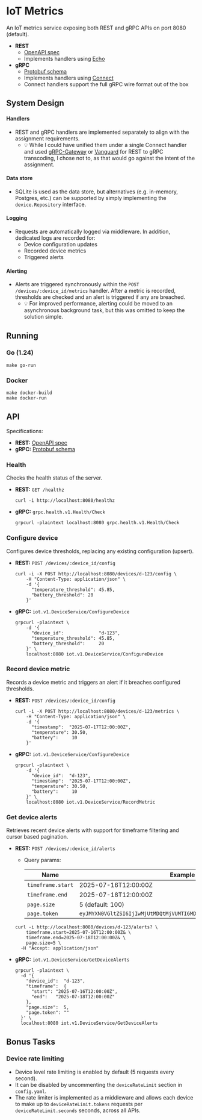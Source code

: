 # IoT Metrics

An IoT metrics service exposing both REST and gRPC APIs on port 8080 (default).

- **REST**
  - [OpenAPI spec](openapi.yaml)
  - Implements handlers using [Echo](https://echo.labstack.com)
- **gRPC**
  - [Protobuf schema](proto/iot/v1/service.proto)
  - Implements handlers using [Connect](https://connectrpc.com)
  - Connect handlers support the full gRPC wire format out of the box

## System Design

#### Handlers

- REST and gRPC handlers are implemented separately to align with the assignment requirements.
  - 💡️ While I could have unified them under a single Connect handler and used
    [gRPC-Gateway](https://github.com/grpc-ecosystem/grpc-gateway)
    or [Vanguard](https://github.com/connectrpc/vanguard-go) for REST to gRPC transcoding, I chose not to, as that
    would go against the intent of the assignment.

#### Data store

- SQLite is used as the data store, but alternatives (e.g. in-memory, Postgres, etc.) can be supported by simply
  implementing the `device.Repository` interface.

#### Logging

- Requests are automatically logged via middleware. In addition, dedicated logs are recorded for:
  - Device configuration updates
  - Recorded device metrics
  - Triggered alerts

#### Alerting

- Alerts are triggered synchronously within the `POST /devices/:device_id/metrics` handler. After a metric is recorded,
  thresholds are checked and an alert is triggered if any are breached.
  - 💡️ For improved performance, alerting could be moved to an asynchronous background task, but this was omitted to
    keep
    the solution simple.

## Running

### Go (1.24)

```shell
make go-run
```

### Docker

```shell
make docker-build
make docker-run
```

## API

Specifications:

- **REST:** [OpenAPI spec](openapi.yaml)
- **gRPC:** [Protobuf schema](proto/iot/v1/service.proto)

### Health

Checks the health status of the server.

- **REST:** `GET /healthz`

  ```shell
  curl -i http://localhost:8080/healthz
  ```

- **gRPC:** `grpc.health.v1.Health/Check`

  ```shell
  grpcurl -plaintext localhost:8080 grpc.health.v1.Health/Check
  ```

### Configure device

Configures device thresholds, replacing any existing configuration (upsert).

- **REST:** `POST /devices/:device_id/config`

  ```shell
  curl -i -X POST http://localhost:8080/devices/d-123/config \
      -H "Content-Type: application/json" \
      -d '{
        "temperature_threshold": 45.85,
        "battery_threshold": 20
      }'
  ```

- **gRPC:** `iot.v1.DeviceService/ConfigureDevice`

  ```shell
  grpcurl -plaintext \
      -d '{
        "device_id":             "d-123",
        "temperature_threshold": 45.85,
        "battery_threshold":     20
      }' \
      localhost:8080 iot.v1.DeviceService/ConfigureDevice
  ```

### Record device metric

Records a device metric and triggers an alert if it breaches configured thresholds.

- **REST:** `POST /devices/:device_id/config`

  ```shell
  curl -i -X POST http://localhost:8080/devices/d-123/metrics \
      -H "Content-Type: application/json" \
      -d '{
        "timestamp":  "2025-07-17T12:00:00Z",
        "temperature": 30.50,
        "battery":     10
      }'
  ```

- **gRPC:** `iot.v1.DeviceService/ConfigureDevice`

  ```shell
  grpcurl -plaintext \
      -d '{
        "device_id":  "d-123",
        "timestamp":  "2025-07-17T12:00:00Z",
        "temperature": 30.50,
        "battery":     10
      }' \
      localhost:8080 iot.v1.DeviceService/RecordMetric
  ```

### Get device alerts

Retrieves recent device alerts with support for timeframe filtering and cursor based pagination.

- **REST:** `POST /devices/:device_id/alerts`
  - Query params:

    | Name              | Example                                                               |
    |-------------------|-----------------------------------------------------------------------|
    | `timeframe.start` | 2025-07-16T12:00:00Z                                                  |
    | `timeframe.end`   | 2025-07-18T12:00:00Z                                                  |
    | `page.size`       | 5 (default: 100)                                                      |
    | `page.token`      | `eyJMYXN0VGltZSI6IjIwMjUtMDQtMjVUMTI6MDA6MDBaIiwiTGFzdElEIjoxMTg5M30` |

  ```shell
  curl -i http://localhost:8080/devices/d-123/alerts? \
      timeframe.start=2025-07-16T12:00:00Z& \
      timeframe.end=2025-07-18T12:00:00Z& \
      page.size=5 \
    -H "Accept: application/json"
  ```

- **gRPC:** `iot.v1.DeviceService/GetDeviceAlerts`

  ```shell
  grpcurl -plaintext \
    -d '{
      "device_id":  "d-123",
      "timeframe":  {
        "start": "2025-07-16T12:00:00Z",
        "end":   "2025-07-18T12:00:00Z"
      },
      "page.size":  5,
      "page.token": ""
    }' \
    localhost:8080 iot.v1.DeviceService/GetDeviceAlerts
  ```

## Bonus Tasks

### Device rate limiting

- Device level rate limiting is enabled by default (5 requests every second).
- It can be disabled by uncommenting the `deviceRateLimit` section in `config.yaml`.
- The rate limiter is implemented as a middleware and allows each device to make up to `deviceRateLimit.tokens`
requests per `deviceRateLimit.seconds` seconds, across all APIs.
